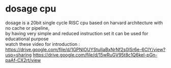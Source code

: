 # dosage cpu
dosage is a 20bit single cycle RISC cpu based on harvard architecture with no cache or pipeline, <br />
by having very simple and reduced instruction set it can be used for educational purpose  <br />
watch these video for introduction : 
https://drive.google.com/file/d/1GPNIOUYStuIIaBxNrNf2s0lSr6e-6CIY/view?usp=sharing
https://drive.google.com/file/d/15wRuGV95t8c1Q6kel-pGn-paAf-CX2rt/view <br />
